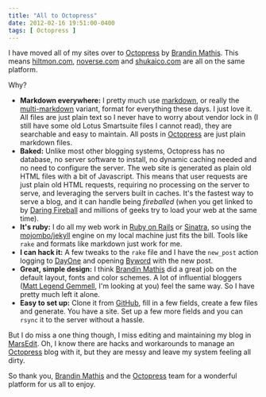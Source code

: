 ```yaml
---
title: "All to Octopress"
date: 2012-02-16 19:51:00-0400
tags: [ Octopress ]
---
```


I have moved all of my sites over to [Octopress](http://octopress.org/) by [Brandin Mathis](http://brandonmathis.com/). This means [hiltmon.com](https://hiltmon.com), [noverse.com](http://www.noverse.com) and [shukaico.com](http://www.shukaico.com) are all on the same platform.

Why?

<!--more-->

* **Markdown everywhere:** I pretty much use [markdown](http://daringfireball.net/projects/markdown/), or really the [multi-markdown](http://fletcherpenney.net/multimarkdown/) variant, format for everything these days. I just love it. All files are just plain text so I never have to worry about vendor lock in (I still have some old Lotus Smartsuite files I cannot read), they are searchable and easy to maintain. All posts in [Octopress](http://octopress.org/) are just plain markdown files.
* **Baked:** Unlike most other blogging systems, Octopress has no database, no server software to install, no dynamic caching needed and no need to configure the server. The web site is generated as plain old HTML files with a bit of Javascript. This means that user requests are just plain old HTML requests, requiring no processing on the server to serve, and leveraging the servers built in caches. It's the fastest way to serve a blog, and it can handle being *fireballed* (when you get linked to by [Daring Fireball](http://daringfireball.net/) and millions of geeks try to load your web at the same time).
* **It's ruby:** I do all my web work in [Ruby on Rails](https://rubyonrails.org/) or [Sinatra](http://www.sinatrarb.com/), so using the [mojombo/jekyll](https://github.com/mojombo/jekyll)
engine on my local machine just fits the bill. Tools like `rake` and formats like markdown just work for me.
* **I can hack it:** A few tweaks to the `rake` file and I have the `new_post` action logging to [DayOne](http://dayoneapp.com/) and opening [Byword](http://bywordapp.com/) with the new post.
* **Great, simple design:** I think [Brandin Mathis](http://brandonmathis.com/) did a great job on the default layout, fonts and color schemes. A lot of influential bloggers ([Matt Legend Gemmell](http://mattgemmell.com/), I'm looking at you) feel the same way. So I have pretty much left it alone.
* **Easy to set up:** Clone it from [GitHub](https://github.com/imathis/octopress), fill in a few fields, create a few files and generate. You have a site. Set up a few more fields and you can `rsync` it to the server without a hassle.

But I do miss a one thing though, I miss editing and maintaining my blog in [MarsEdit](http://www.red-sweater.com/marsedit/). Oh, I know there are hacks and workarounds to manage an [Octopress](http://octopress.org/) blog with it, but they are messy and leave my system feeling all dirty.

So thank you, [Brandin Mathis](http://brandonmathis.com/) and the [Octopress](http://octopress.org/) team for a wonderful platform for us all to enjoy.
